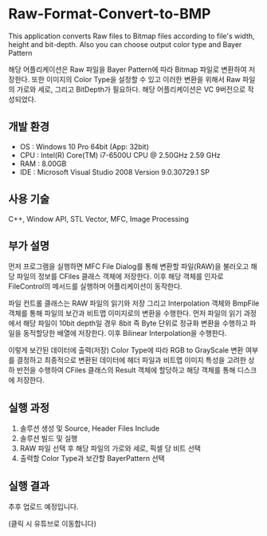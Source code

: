# Raw-Format-Convert-to-BMP

This application converts Raw files to Bitmap files according to file's width, height and bit-depth. Also you can choose output color type and Bayer Pattern

해당 어플리케이션은 Raw 파일을 Bayer Pattern에 따라 Bitmap 파일로 변환하여 저장한다. 또한 이미지의 Color Type을 설정할 수 있고 이러한 변환을 위해서 Raw 파일의 가로와 세로, 그리고 BitDepth가 필요하다. 해당 어플리케이션은 VC 9버전으로 작성되었다.

## 개발 환경

* OS : Windows 10 Pro 64bit (App: 32bit)
* CPU : Intel(R) Core(TM) i7-6500U CPU @ 2.50GHz 2.59 GHz
* RAM : 8.00GB
* IDE : Microsoft Visual Studio 2008 Version 9.0.30729.1 SP

## 사용 기술

C++, Window API, STL Vector, MFC, Image Processing

## 부가 설명

먼저 프로그램을 실행하면 MFC File Dialog를 통해 변환할 파일(RAW)을 불러오고
해당 파일의 정보를 CFiles 클래스 객체에 저장한다. 이후 해당 객체를 인자로 FileControl의 메서드를 실행하며 어플리케이션이 동작한다.

파일 컨트롤 클래스는 RAW 파일의 읽기와 저장 그리고 Interpolation 객체와 BmpFile 객체를 통해 파일의 보간과 비트맵 이미지로의 변환을 수행한다. 먼저 파일의 읽기 과정에서 해당 파일이 10bit depth일 경우 8bit 즉 Byte 단위로 정규화 변환을 수행하고 파일을 동적할당한 배열에 저장한다. 이후 Bilinear Interpolation을 수행한다.

이렇게 보간된 데이터에 출력(저장) Color Type에 따라 RGB to GrayScale 변환 여부를 결정하고 최종적으로 변환된 데이터에 헤더 파일과 비트맵 이미지 특성을 고려한 상하 반전을 수행하여 CFiles 클래스의 Result 객체에 할당하고 해당 객체를 통해 디스크에 저장한다.

## 실행 과정

1. 솔루션 생성 및 Source, Header Files Include
2. 솔루션 빌드 및 실행
3. RAW 파일 선택 후 해당 파일의 가로와 세로, 픽셀 당 비트 선택
4. 출력할 Color Type과 보간할 BayerPattern 선택

## 실행 결과

추후 업로드 예정입니다.

(클릭 시 유튜브로 이동합니다)
